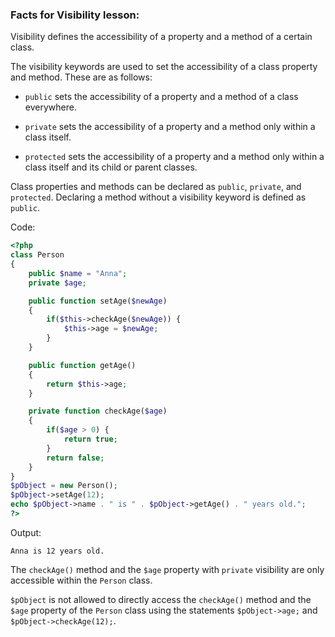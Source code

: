 ### Facts for Visibility lesson:

Visibility defines the accessibility of a property and a method of a certain class. 

The visibility keywords are used to set the accessibility of a class property and method. These are as follows:

 - `public` sets the accessibility of a property and a method of a class everywhere.

 - `private` sets the accessibility of a property and a method only within a class itself.

 - `protected` sets the accessibility of a property and a method only within a class itself and its child or parent classes.

Class properties and methods can be declared as `public`, `private`, and `protected`. Declaring a method without a visibility keyword is defined as `public`.

Code:

```php
<?php
class Person
{
    public $name = "Anna";
    private $age;

    public function setAge($newAge)
    {
        if($this->checkAge($newAge)) {
            $this->age = $newAge;
        }
    }

    public function getAge()
    {
        return $this->age;
    }

    private function checkAge($age)
    {
        if($age > 0) {
            return true;
        }
        return false;
    }
}
$pObject = new Person();
$pObject->setAge(12);
echo $pObject->name . " is " . $pObject->getAge() . " years old.";
?>
```
Output:
```
Anna is 12 years old.
```

The `checkAge()` method and the `$age` property with `private` visibility are only accessible within the `Person` class.

`$pObject` is not allowed to directly access the `checkAge()` method and the `$age` property of the `Person` class using the statements `$pObject->age;` and `$pObject->checkAge(12);`. 